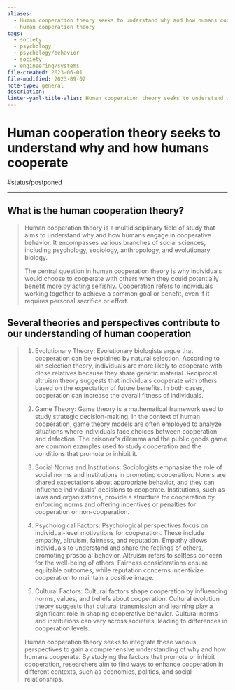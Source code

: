 ```yaml
---
aliases:
  - Human cooperation theory seeks to understand why and how humans cooperate
  - human cooperation theory
tags:
  - society
  - psychology
  - psychology/behavior
  - society
  - engineering/systems
file-created: 2023-06-01
file-modified: 2023-09-02
note-type: general
description: 
linter-yaml-title-alias: Human cooperation theory seeks to understand why and how humans cooperate
---
```


# Human cooperation theory seeks to understand why and how humans cooperate

#status/postponed

---

## What is the human cooperation theory?

> Human cooperation theory is a multidisciplinary field of study that aims to understand why and how humans engage in cooperative behavior. It encompasses various branches of social sciences, including psychology, sociology, anthropology, and evolutionary biology.
>
> The central question in human cooperation theory is why individuals would choose to cooperate with others when they could potentially benefit more by acting selfishly. Cooperation refers to individuals working together to achieve a common goal or benefit, even if it requires personal sacrifice or effort.

## Several theories and perspectives contribute to our understanding of human cooperation

> 1. Evolutionary Theory: Evolutionary biologists argue that cooperation can be explained by natural selection. According to kin selection theory, individuals are more likely to cooperate with close relatives because they share genetic material. Reciprocal altruism theory suggests that individuals cooperate with others based on the expectation of future benefits. In both cases, cooperation can increase the overall fitness of individuals.
>
> 2. Game Theory: Game theory is a mathematical framework used to study strategic decision-making. In the context of human cooperation, game theory models are often employed to analyze situations where individuals face choices between cooperation and defection. The prisoner's dilemma and the public goods game are common examples used to study cooperation and the conditions that promote or inhibit it.
>
> 3. Social Norms and Institutions: Sociologists emphasize the role of social norms and institutions in promoting cooperation. Norms are shared expectations about appropriate behavior, and they can influence individuals' decisions to cooperate. Institutions, such as laws and organizations, provide a structure for cooperation by enforcing norms and offering incentives or penalties for cooperation or non-cooperation.
>
> 4. Psychological Factors: Psychological perspectives focus on individual-level motivations for cooperation. These include empathy, altruism, fairness, and reputation. Empathy allows individuals to understand and share the feelings of others, promoting prosocial behavior. Altruism refers to selfless concern for the well-being of others. Fairness considerations ensure equitable outcomes, while reputation concerns incentivize cooperation to maintain a positive image.
>
> 5. Cultural Factors: Cultural factors shape cooperation by influencing norms, values, and beliefs about cooperation. Cultural evolution theory suggests that cultural transmission and learning play a significant role in shaping cooperative behavior. Cultural norms and institutions can vary across societies, leading to differences in cooperation levels.
>
> Human cooperation theory seeks to integrate these various perspectives to gain a comprehensive understanding of why and how humans cooperate. By studying the factors that promote or inhibit cooperation, researchers aim to find ways to enhance cooperation in different contexts, such as economics, politics, and social relationships.

